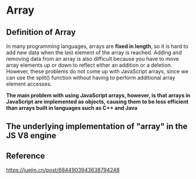 # Array

## Definition of Array

In many programming languages, arrays are **fixed in length**, so it is hard to add new data when the last element of the array is reached. Adding and removing data from an array is also difficult because you have to move array elements up or down to reflect either an addition or a deletion. However, these problems do not come up with JavaScript arrays, since we can use the split() function without having to perform additional array element accesses.

**The main problem with using JavaScript arrays, however, is that arrays in JavaScript are implemented as objects, causing them to be less efficient than arrays built in languages such as C++ and Java**

## The underlying implementation of "array" in the JS V8 engine



## Reference

https://juejin.cn/post/6844903943638794248